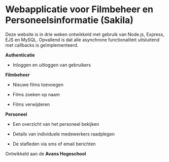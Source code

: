 # Webapplicatie voor Filmbeheer en Personeelsinformatie (Sakila)

Deze website is in drie weken ontwikkeld met gebruik van Node.js, Express, EJS en MySQL. Opvallend is dat alle asynchrone functionaliteit uitsluitend met callbacks is geïmplementeerd.

**Authenticatie**

- Inloggen en uitloggen van gebruikers

**Filmbeheer**

- Nieuwe films toevoegen

- Films zoeken op naam

- Films verwijderen

**Personeel**

- Een overzicht van het personeel bekijken

- Details van individuele medewerkers raadplegen

- De stafleden via sms of email berichten

Ontwikkeld aan de **Avans Hogeschool**
